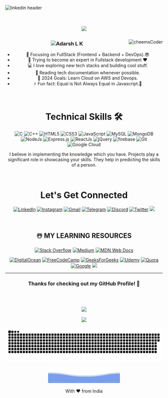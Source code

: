 
![linkedin header](https://user-images.githubusercontent.com/73928744/182041587-527d010a-80d3-4b57-bd99-c2be13c1a516.png)

<h1 align="center">
  <a href="https://git.io/typing-svg">
    <img src="https://readme-typing-svg.herokuapp.com/?lines=Hi,+There!+👋;This+is+Vinay+Kumar....;I'm+a+Full+Stack+Developer;Nice+to+meet+you!&center=true&size=25">
  </a>
</h1>

<img align="right" alt="cheemsCoder" src = "https://user-images.githubusercontent.com/73928744/141654531-109887e4-1142-474e-ac70-8540f7a24f70.png"></p>

<h3><p align="center"> <img src="https://komarev.com/ghpvc/?username=vinaytechdev&label=Profile%20views&color=6805D3&style=flat" alt="Adarsh L K" /> </p></h3>
   <div align="center">


- 🔭 Focusing on FullStack (Frontend + Backend + DevOps).😎
- 🌱 Trying to become an expert in Fullstack development ❤
- 💻 I love exploring new tech stacks and building cool stuff.
- 📰 Reading tech documentation whenever possible.
- 🥅 2024 Goals: Learn Cloud on AWS and Devops.
- ⚡ Fun fact: Equal is Not Always Equal in Javascript.🤣


<br />

<h1>Technical Skills 🛠</h1>
 

<p align="center"> 
<img alt="C" src="https://img.shields.io/badge/c-%2300599C.svg?&style=for-the-badge&logo=c&logoColor=white" />
<img alt="C++" src="https://img.shields.io/badge/c++-%2300599C.svg?&style=for-the-badge&logo=c%2B%2B&ogoColor=white" />
<!--  <img alt="Java" src="https://img.shields.io/badge/java-%23ED8B00.svg?&style=for-the-badge&logo=java&logoColor=white" /> -->
<img alt="HTML5" src="https://img.shields.io/badge/html5-%23E34F26.svg?&style=for-the-badge&logo=html5&logoColor=white" />
 <img alt="CSS3" src="https://img.shields.io/badge/css3-%231572B6.svg?&style=for-the-badge&logo=css3&logoColor=white" />
 <img alt="JavaScript" src="https://img.shields.io/badge/javascript-%23323330.svg?&style=for-the-badge&logo=javascript&logoColor=%23F7DF1E" />
 <img alt="MySQL" src="https://img.shields.io/badge/MySQL-00000F?style=for-the-badge&logo=mysql&logoColor=white" />
 <img alt="MongoDB" src="https://img.shields.io/badge/MongoDB-white?style=for-the-badge&logo=mongodb&logoColor=4EA94B" />
 <img alt="NodeJs" src="https://img.shields.io/badge/Node.js-339933?style=for-the-badge&logo=nodedotjs&logoColor=white" />
    <img alt="Express.js" src="https://img.shields.io/badge/Express.js-000000?style=for-the-badge&logo=express&logoColor=white" />
    <img alt="ReactJs" src="https://img.shields.io/badge/React-20232A?style=for-the-badge&logo=react&logoColor=61DAFB" />
    <img alt="jQuery" src="https://img.shields.io/badge/jQuery-0769AD?style=for-the-badge&logo=jquery&logoColor=white" />
    <img alt="firebase" src="https://img.shields.io/badge/firebase-ffca28?style=for-the-badge&logo=firebase&logoColor=black" />
    <img alt="Git" src="https://img.shields.io/badge/Git-F05032?style=for-the-badge&logo=git&logoColor=white" />
    <img alt="Google Cloud" src="https://img.shields.io/badge/Google_Cloud-4285F4?style=for-the-badge&logo=google-cloud&logoColor=white" />
     
</p>


I believe in implementing the knowledge which you have. Projects play a significant role in showcasing your skills. They help in predicting the skills of a person. 

<br />

 <h1 align="center">Let's Get Connected</h1>

<div align="center">

<a  href="https://www.linkedin.com/in/vinay-kumar-894482270/" target="_blank"><img alt="LinkedIn" src="https://img.shields.io/badge/linkedin%20-%230077B5.svg?&style=for-the-badge&logo=linkedin&logoColor=white" /></a>
<a  href="https://www.instagram.com/viny.yadv/"><img alt="Instagram" src="https://img.shields.io/badge/Instagram-C461EA?style=for-the-badge&logo=Instagram&logoColor=white"></a>
<a href="mailto:vinay.techdev@gmail.com"><img  alt="Gmail" src="https://img.shields.io/badge/Gmail-D14836?style=for-the-badge&logo=gmail&logoColor=white" /></a>
<a  href="https://t.me/vinaytechdev"><img alt="Telegram" src="https://img.shields.io/badge/Telegram-2CA5E0?style=for-the-badge&logo=telegram&logoColor=white"/></a>
<a  href="https://discord.com/users/vinaytechdev"><img alt="Discord" src="https://img.shields.io/badge/Discord-7289DA?style=for-the-badge&logo=discord&logoColor=white"></a>
<a  href="https://www.twitter.com/vinaytechdev/"><img alt="Twitter" src="https://img.shields.io/badge/Twitter-E4405F?style=for-the-badge&logo=Twiiter&logoColor=white"></a>
<a  href="https://vinaytechdev.vercel.app" target="_blank"> <img src="https://img.shields.io/badge/website-000000?style=for-the-badge&logo=About.me&logoColor=white" target="_blank"></a>

<br />
    

## ☃️ **MY LEARNING RESOURCES**

[![Stack Overflow](https://img.shields.io/badge/-Stackoverflow-FE7A16?style=for-the-badge&logo=stack-overflow&logoColor=white)][sof]
[![Medium](https://img.shields.io/badge/Medium-12100E?style=for-the-badge&logo=medium&logoColor=white)][medium]
[![MDN Web Docs](https://img.shields.io/badge/MDN_Web_Docs-black?style=for-the-badge&logo=mdnwebdocs&logoColor=white)][mdn]
<!--[![](https://img.shields.io/badge/YouTube-FF0000?style=for-the-badge&logo=youtube&logoColor=white)][youtube]-->
[![DigitalOcean](https://img.shields.io/badge/DO_Community-%230167ff.svg?style=for-the-badge&logo=digitalOcean&logoColor=white)][doc]
[![FreeCodeCamp](https://img.shields.io/badge/Freecodecamp-%23123.svg?&style=for-the-badge&logo=freecodecamp&logoColor=green)][fcc]
[![GeeksForGeeks](https://img.shields.io/badge/GeeksforGeeks-gray?style=for-the-badge&logo=geeksforgeeks&logoColor=35914c)][gog]
[![Udemy](https://img.shields.io/badge/Udemy-A435F0?style=for-the-badge&logo=Udemy&logoColor=white)][udemy]
[![Quora](https://img.shields.io/badge/Quora-%23B92B27.svg?style=for-the-badge&logo=Quora&logoColor=white)][quora]
[![Google](https://img.shields.io/badge/google-4285F4?style=for-the-badge&logo=google&logoColor=white)][google]
[![](https://img.shields.io/badge/GitHub-100000?style=for-the-badge&logo=github&logoColor=white)][github]

[medium]: https://medium.com/
[github]: https://github.com/
[google]: https://www.google.com
[mdn]: https://developer.mozilla.org/en-US/
[wiki]: https://en.wikipedia.org/wiki/Main_Page
[quora]: https://www.quora.com/
[doc]: https://www.digitalocean.com/community
[udemy]: https://www.udemy.com/
[gog]: https://www.geeksforgeeks.org/
[fcc]: https://www.freecodecamp.org/
[sof]: https://stackoverflow.com/

[repo]: https://github.com/vinaytechdev?tab=repositories


<hr />

### **Thanks for checking out my GitHub Profile!** 🙏


<br />

<br />

![](https://ForTheBadge.com/images/badges/built-with-love.svg)

![](https://img.shields.io/github/followers/vinaytechdev?logo=github&style=for-the-badge&color=0891b2&labelColor=1c1917)



<!-- ![](https://github-readme-stats.vercel.app/api/top-langs/?username=adarshlkdev&theme=onedark) -->

<p align="center">
 <img width="1000" src="github-snake.svg" alt="snake"/>
</p>

<!--<p align="center">
  <img width="600" height="200" src="https://github-readme-stats.vercel.app/api?username=adarshlkdev&show_icons=true&theme=vision-friendly-dark">
  <img width="400" height="200" src="https://github-readme-stats.vercel.app/api/top-langs/?username=adarshlkdev&size_weight=0.15&count_weight=0.5&layout=compact&theme=vision-friendly-dark">
</p>-->


![](https://github.com/vinaytechdev/vinaytechdev/blob/main/bottom_header.svg)

<p align="center"> With ❤️ from India </p>
